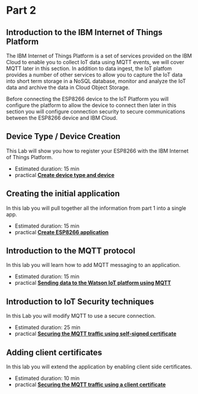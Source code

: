 # Part 2

## Introduction to the IBM Internet of Things Platform

The IBM Internet of Things Platform is a set of services provided on the IBM Cloud to enable you to collect IoT data using MQTT events, we will cover MQTT later in this section.  In addition to data ingest, the IoT platfom provides a number of other services to allow you to capture the IoT data into short term storage in a NoSQL database, monitor and analyze the IoT data and archive the data in Cloud Object Storage.

Before connecting the ESP8266 device to the IoT Platform you will configure the platform to allow the device to connect then later in this section you will configure connection security to secure communications between the ESP8266 device and IBM Cloud.

## Device Type / Device Creation

This Lab will show you how to register your ESP8266 with the IBM Internet of Things Platform.

- Estimated duration: 15 min
- practical [**Create device type and device**](DEVICE.md)

## Creating the initial application

In this lab you will pull together all the information from part 1 into a single app.

- Estimated duration: 15 min
- practical [**Create ESP8266 application**](APP.md)

## Introduction to the MQTT protocol

In this lab you will learn how to add MQTT messaging to an application.

- Estimated duration: 15 min
- practical [**Sending data to the Watson IoT platform using MQTT**](MQTT.md)

## Introduction to IoT Security techniques

In this Lab you will modify MQTT to use a secure connection.

- Estimated duration: 25 min
- practical [**Securing the MQTT traffic using self-signed certificate**](CERT1.md)

## Adding client certificates

In this lab you will extend the application by enabling client side certificates.

- Estimated duration: 10 min
- practical [**Securing the MQTT traffic using a client certificate**](CERT2.md)
